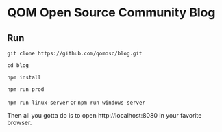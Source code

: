 # QOM Open Source Community Blog


## Run

`git clone https://github.com/qomosc/blog.git`

`cd blog`

`npm install`

`npm run prod`

`npm run linux-server` or `npm run windows-server`

Then all you gotta do is to open http://localhost:8080 in your favorite browser.
